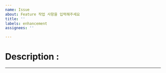 ```yaml
---
name: Issue
about: Feature 작업 사항을 입력해주세요
title: ''
labels: enhancement
assignees: ''

---
```


# Description :
---
